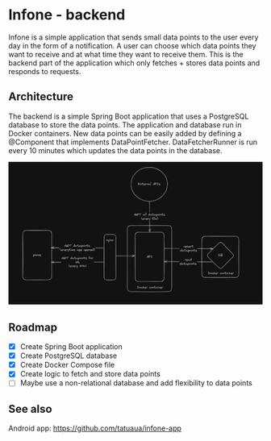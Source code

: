 # Infone - backend

Infone is a simple application that sends small data points to the user every day in the form of a notification.
A user can choose which data points they want to receive and at what time they want to receive them.
This is the backend part of the application which only fetches + stores data points and responds to requests.

## Architecture

The backend is a simple Spring Boot application that uses a PostgreSQL database to store the data points.
The application and database run in Docker containers.
New data points can be easily added by defining a @Component that implements DataPointFetcher.
DataFetcherRunner is run every 10 minutes which updates the data points in the database.

![Architecture](images/infone-backend.jpg)

## Roadmap

- [x] Create Spring Boot application
- [x] Create PostgreSQL database
- [x] Create Docker Compose file
- [x] Create logic to fetch and store data points
- [ ] Maybe use a non-relational database and add flexibility to data points

## See also
Android app: https://github.com/tatuaua/infone-app